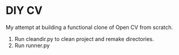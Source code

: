 # DIY CV
My attempt at building a functional clone of Open CV from scratch.

1. Run cleandir.py to clean project and remake directories.
2. Run runner.py
